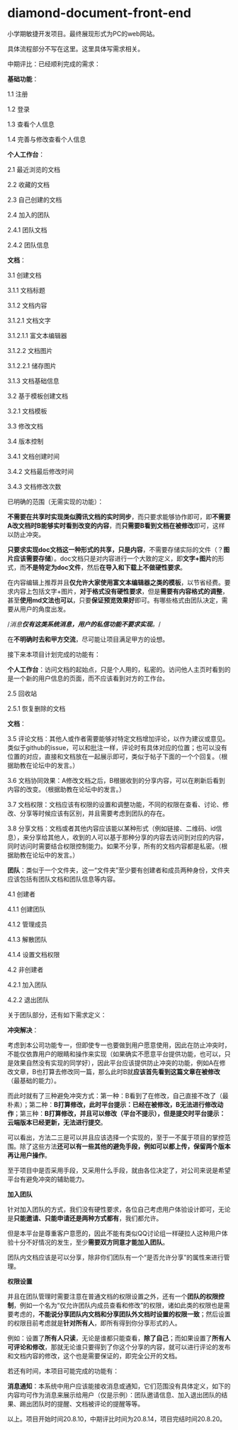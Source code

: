 # diamond-document-front-end

小学期敏捷开发项目。最终展现形式为PC的web网站。

具体流程部分不写在这里。这里具体写需求相关。

中期评比：已经顺利完成的需求：

**基础功能**：

1.1 注册

1.2 登录

1.3 查看个人信息

1.4 完善与修改查看个人信息

**个人工作台**：

2.1 最近浏览的文档

2.2 收藏的文档

2.3 自己创建的文档

2.4 加入的团队

2.4.1 团队文档

2.4.2 团队信息

**文档**：

3.1 创建文档

3.1.1 文档标题

3.1.2 文档内容

3.1.2.1 文档文字

3.1.2.1.1 富文本编辑器

3.1.2.2 文档图片

3.1.2.2.1 储存图片

3.1.3 文档基础信息

3.2 基于模板创建文档

3.2.1 文档模板

3.3 修改文档

3.4 版本控制

3.4.1 文档创建时间

3.4.2 文档最后修改时间

3.4.3 文档修改次数

已明确的范围（无需实现的功能）：

**不需要在共享时实现类似腾讯文档的实时同步**，而只要求能够协作即可，即**不需要A改文档时B能够实时看到改变的内容**，而**只需要B看到文档在被修改**即可，这样以防止冲突。

**只要求实现doc文档这一种形式的共享，只是内容**，不需要存储实际的文件（？**图片应该需要存储**）。doc文档只是对内容进行一个大致的定义，即**文字+图片**的形式，而**不是特定为doc文件**，然后**在导入和下载上不做硬性要求**。

在内容编辑上推荐并且**仅允许大家使用富文本编辑器之类的模板**，以节省经费。要求内容上包括文字+图片，**对于格式没有硬性要求**，但是**需要有内容格式的调整**，甚至**使用md文法也可以**，只要**保证预览效果好**即可。有哪些格式由团队决定，需要从用户的角度出发。

/*消息**仅有这类系统消息，用户的私信功能不要求实现**。*/

在**不明确时去和甲方交流**，尽可能让项目满足甲方的设想。

接下来本项目计划完成的功能有：

**个人工作台**：访问文档的起始点，只是个人用的，私密的。访问他人主页时看到的是一个新的用户信息的页面，而不应该看到对方的工作台。

2.5 回收站

2.5.1 恢复删除的文档

**文档**：

3.5 评论文档：其他人或作者需要能够对特定文档增加评论，以作为建议或意见。类似于github的issue，可以和批注一样，评论时有具体对应的位置；也可以没有位置的对应，直接和文档放在一起展示即可，类似于帖子下面的一个个回复。（根据助教在论坛中的发言。）

3.6 文档协同效果：A修改文档之后，B根据收到的分享内容，可以在刷新后看到内容的改变。（根据助教在论坛中的发言。）

3.7 文档权限：文档应该有权限的设置和调整功能，不同的权限在查看、讨论、修改、分享等时候应该有区别，并且需要考虑到团队的存在。

3.8 分享文档：文档或者其他内容应该能以某种形式（例如链接、二维码、id信息），来分享给其他人，收到的人可以基于那种分享的内容去访问到对应的内容，同时访问时需要结合权限控制能力。如果不分享，所有的文档内容都是私密。（根据助教在论坛中的发言。）
  
**团队**：类似于一个文件夹，这一“文件夹”至少要有创建者和成员两种身份，文件夹应该包括有团队文档和团队信息等内容。

4.1 创建者

4.1.1 创建团队

4.1.2 管理成员

4.1.3 解散团队

4.1.4 设置文档权限

4.2 非创建者

4.2.1 加入团队

4.2.2 退出团队

关于团队部分，还有如下需求定义：

**冲突解决**：

考虑到本公司功能专一，但即使专一也要做到用户愿意使用，因此在防止冲突时，不能仅依靠用户的眼睛和操作来实现（如果确实不愿意平台提供功能，也可以，只是效果自然没有实现的同学好），因此平台应该提供防止冲突的功能，例如A在修改文章，B也打算去修改同一篇，那么此时B就**应该首先看到这篇文章在被修改**（最基础的能力）。

而此时就有了三种避免冲突方式：第一种：B看到了在修改，自己直接不改了（最朴素）；第二种：**B打算修改，此时平台提示：已经在被修改，B无法进行修改动作**；第三种：**B打算修改，并且可以修改（平台不提示），但是提交时平台提示：云端版本已经更新，无法进行提交**。

可以看出，方法二三是可以并且应该选择一个实现的，至于一不属于项目的掌控范围。除了这些方法**还可以有一些其他的避免手段，例如可以都上传，保留两个版本再让用户操作**。

至于项目中是否采用手段，又采用什么手段，就由各位决定了，对公司来说是希望平台有避免冲突的辅助能力。

**加入团队**

针对加入团队的方式，我们没有硬性要求，各位自己考虑用户体验设计即可，无论是**只能邀请、只能申请还是两种方式都有**，我们都允许。

但是本平台是尊重客户意愿的，因此不能有类似QQ讨论组一样硬拉人这种用户体验十分不好情况的发生，至少**需要双方同意才能加入团队**。

团队内文档应该是可以分享，除非你们团队有一个“是否允许分享”的属性来进行管理。

**权限设置**

并且在团队管理时需要注意在普通文档的权限设置之外，还有一个**团队的权限控制**，例如一个名为“仅允许团队内成员查看和修改”的权限，诸如此类的权限也是需要考虑的，**不能说分享团队内文档和分享团队外文档时设置的权限一致**；然后设置的权限目前考虑就是**针对所有人**，即所有得到你分享形式的人。

例如：设置了**所有人只读**，无论是谁都只能查看，**除了自己**；而如果设置了**所有人可评论和修改**，那就无论谁只要得到了你这个分享的内容，就可以进行评论的发布和文档内容的修改，这个也是需要保证的，即完全公开的文档。

若还有时间，本项目可能完成的功能有：

**消息通知**：本系统中用户应该能接收消息或通知，它们范围没有具体定义，如下的内容均可作为消息来展示给用户（仅是示例）：团队邀请信息、加入退出团队的结果、踢出团队时的提醒、文档被评论的提醒等等。

以上。项目开始时间20.8.10，中期评比时间为20.8.14，项目完结时间20.8.20。
